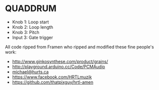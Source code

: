QUADDRUM
======

* Knob 1: Loop start
* Knob 2: Loop length
* Knob 3: Pitch
* Input 3: Gate trigger

All code ripped from Framen who ripped and modified these fine people's work:

* http://www.ginkosynthese.com/product/grains/
* http://playground.arduino.cc/Code/PCMAudio
* michael@hurts.ca
* https://www.facebook.com/HRTLmuzik
* https://github.com/thatpixguy/hrtl-amen
